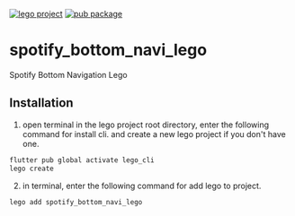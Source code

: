 [![lego project](https://img.shields.io/badge/powered%20by-lego-blue?logo=github)](https://github.com/melodysdreamj/lego)
[![pub package](https://img.shields.io/pub/v/spotify_bottom_navi_lego.svg)](https://pub.dartlang.org/packages/spotify_bottom_navi_lego)

# spotify_bottom_navi_lego
Spotify Bottom Navigation Lego

##  Installation
1. open terminal in the lego project root directory, enter the following command for install cli.
   and create a new lego project if you don't have one.
```bash
flutter pub global activate lego_cli
lego create
```
2. in terminal, enter the following command for add lego to project.
```bash
lego add spotify_bottom_navi_lego
```